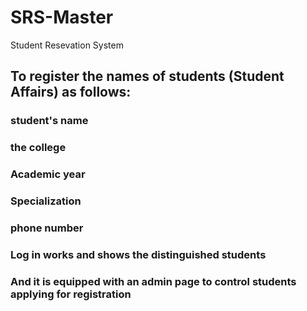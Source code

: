 # SRS-Master
Student Resevation System
## To register the names of students (Student Affairs) as follows:
### student's name
### the college
### Academic year
### Specialization
### phone number
### Log in works and shows the distinguished students
### And it is equipped with an admin page to control students applying for registration

